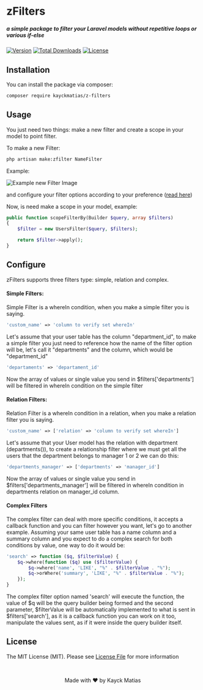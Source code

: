 # zFilters

##### a simple package to filter your Laravel models without repetitive loops or various if-else
[![Version](http://poser.pugx.org/kayckmatias/z-filters/version)](https://packagist.org/packages/kayckmatias/z-filters)
[![Total Downloads](http://poser.pugx.org/kayckmatias/z-filters/downloads)](https://packagist.org/packages/kayckmatias/z-filters)
[![License](http://poser.pugx.org/kayckmatias/z-filters/license)](https://packagist.org/packages/kayckmatias/z-filters)

## Installation

You can install the package via composer:

```bash
composer require kayckmatias/z-filters
```

## Usage
You just need two things: make a new filter and create a scope in your model to point filter.

To make a new Filter:

```bash
php artisan make:zfilter NameFilter
```

Example:

![Example new Filter Image](https://i.imgur.com/A6dmq1Q.png)

and configure your filter options according to your preference
([read here](#configure))

Now, is need make a scope in your model, example:
```php
public function scopeFilterBy(Builder $query, array $filters)
{
    $filter = new UsersFilter($query, $filters);

    return $filter->apply();
}
```

## Configure
zFilters supports three filters type: simple, relation and complex.

#### Simple Filters:
Simple Filter is a whereIn condition, when you make a simple filter you is saying.
```php
'custom_name' => 'column to verify set whereIn'
```
Let's assume that your user table has the column "department_id", to make a simple filter you just need to reference how the name of the filter option will be, let's call it "departments" and the column, which would be
"department_id"

```php
'departaments' => 'departament_id'
```

Now the array of values or single value you send in $filters['departments'] will be filtered in whereIn condition on the simple filter

#### Relation Filters:
Relation Filter is a whereIn condition in a relation, when you make a relation filter you is saying.
```php
'custom_name' => ['relation' => 'column to verify set whereIn']
```
Let's assume that your User model has the relation with department (departments()), to create a relationship filter where we must get all the users that the department belongs to manager 1 or 2 we can do this:

```php
'departments_manager' => ['departments' => 'manager_id']
```

Now the array of values or single value you send in $filters['departments_manager'] will be filtered in whereIn condition in departments relation on manager_id column.

#### Complex Filters
The complex filter can deal with more specific conditions, it accepts a callback function and you can filter however you want, let's go to another example.
Assuming your same user table has a name column and a summary column and you expect to do a complex search for both conditions by value, one way to do it would be:
```php
'search' => function ($q, $filterValue) {
    $q->where(function ($q) use ($filterValue) {
        $q->where('name', 'LIKE', "%" . $filterValue . "%");
        $q->orWhere('summary', 'LIKE', "%" . $filterValue . "%");
    });
}
```

The complex filter option named 'search' will execute the function, the value of $q will be the query builder being formed and the second parameter, $filterValue will be automatically implemented to what is sent in $filters['search'], as it is a callback function you can work on it too, manipulate the values sent, as if it were inside the query builder itself.

## License

The MIT License (MIT). Please see [License File](LICENSE.md) for more information

<br />
<p align="center">Made with &hearts; by Kayck Matias</p>
